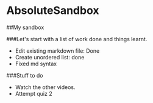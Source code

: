 AbsoluteSandbox
===============

##My sandbox

###Let's start with a list of work done and things learnt.

* Edit existing markdown file: Done
* Create unordered list: done
* Fixed md syntax

###Stuff to do

* Watch the other videos.
* Attempt quiz 2


